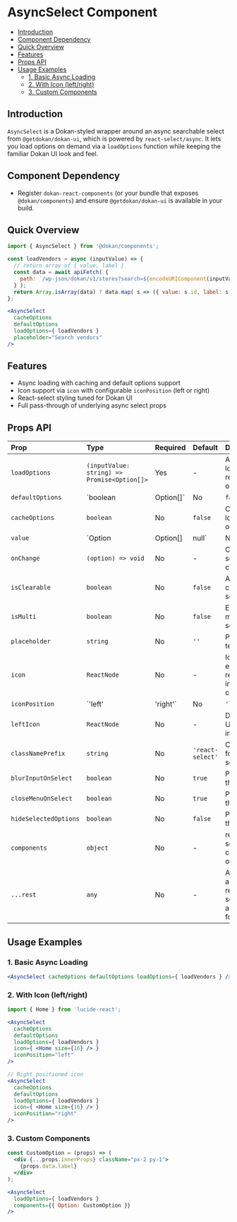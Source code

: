 # AsyncSelect Component

- [Introduction](#introduction)
- [Component Dependency](#component-dependency)
- [Quick Overview](#quick-overview)
- [Features](#features)
- [Props API](#props-api)
- [Usage Examples](#usage-examples)
  - [1. Basic Async Loading](#1-basic-async-loading)
  - [2. With Icon (left/right)](#2-with-icon-leftright)
  - [3. Custom Components](#3-custom-components)

## Introduction

`AsyncSelect` is a Dokan-styled wrapper around an async searchable select from `@getdokan/dokan-ui`, which is powered by `react-select/async`. It lets you load options on demand via a `loadOptions` function while keeping the familiar Dokan UI look and feel.

## Component Dependency

- Register `dokan-react-components` (or your bundle that exposes `@dokan/components`) and ensure `@getdokan/dokan-ui` is available in your build.

## Quick Overview

```jsx
import { AsyncSelect } from '@dokan/components';

const loadVendors = async (inputValue) => {
  // return array of { value, label }
  const data = await apiFetch( { 
    path: `/wp-json/dokan/v1/stores?search=${encodeURIComponent(inputValue)}`,
  } );
  return Array.isArray(data) ? data.map( s => ({ value: s.id, label: s.store_name || s.name }) ) : [];
};

<AsyncSelect
  cacheOptions
  defaultOptions
  loadOptions={ loadVendors }
  placeholder="Search vendors"
/>
```

## Features

- Async loading with caching and default options support
- Icon support via `icon` with configurable `iconPosition` (left or right)
- React-select styling tuned for Dokan UI
- Full pass-through of underlying async select props

## Props API

| Prop | Type | Required | Default | Description |
| :--- | :--- | :--- | :--- | :--- |
| `loadOptions` | `(inputValue: string) => Promise<Option[]>` | Yes | - | Async loader that returns options. |
| `defaultOptions` | `boolean | Option[]` | No | `false` | Preload options. |
| `cacheOptions` | `boolean` | No | `false` | Cache loaded options. |
| `value` | `Option|Option[]|null` | No | `null` | Selected option(s). |
| `onChange` | `(option) => void` | No | - | Called when selection changes. |
| `isClearable` | `boolean` | No | `false` | Allow clearing the selection. |
| `isMulti` | `boolean` | No | `false` | Enable multi-select. |
| `placeholder` | `string` | No | `''` | Placeholder text. |
| `icon` | `ReactNode` | No | - | Icon element rendered inside the control. |
| `iconPosition` | `'left' | 'right'` | No | `'left'` | Where to render the icon. |
| `leftIcon` | `ReactNode` | No | - | Deprecated. Use `icon` instead. |
| `classNamePrefix` | `string` | No | `'react-select'` | Class prefix for react-select. |
| `blurInputOnSelect` | `boolean` | No | `true` | Passed through. |
| `closeMenuOnSelect` | `boolean` | No | `true` | Passed through. |
| `hideSelectedOptions` | `boolean` | No | `false` | Passed through. |
| `components` | `object` | No | - | react-select components override. |
| `...rest` | `any` | No | - | Any other async react-select props are forwarded. |

## Usage Examples

### 1. Basic Async Loading

```jsx
<AsyncSelect cacheOptions defaultOptions loadOptions={ loadVendors } />
```

### 2. With Icon (left/right)

```jsx
import { Home } from 'lucide-react';

<AsyncSelect
  cacheOptions
  defaultOptions
  loadOptions={ loadVendors }
  icon={ <Home size={16} /> }
  iconPosition="left"
/>

// Right positioned icon
<AsyncSelect
  cacheOptions
  defaultOptions
  loadOptions={ loadVendors }
  icon={ <Home size={16} /> }
  iconPosition="right"
/>
```

### 3. Custom Components

```jsx
const CustomOption = (props) => (
  <div {...props.innerProps} className="px-2 py-1">
    {props.data.label}
  </div>
);

<AsyncSelect
  loadOptions={ loadVendors }
  components={{ Option: CustomOption }}
/>
```
